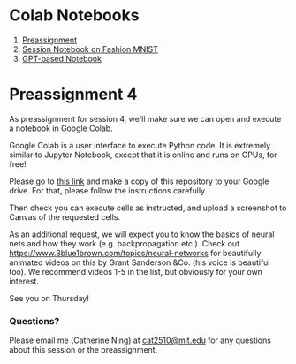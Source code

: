 # Colab Notebooks

1. [Preassignment](https://colab.research.google.com/drive/1_aFqfqfNIn1vDUeYW7Cx8K0fz0TTbjYJ?usp=sharing)
2. [Session Notebook on Fashion MNIST](https://colab.research.google.com/drive/1UJWJ3KQb15lrEcbAw-xQsqAWr0-ljOGQ?usp=sharing)
3. [GPT-based Notebook](https://colab.research.google.com/drive/1V3APz3GEAwSU0RLCBclS1R1lb6jDaINo?usp=sharing)

# Preassignment 4

As preassignment for session 4, we'll make sure we can open and execute a notebook in Google Colab.

Google Colab is a user interface to execute Python code. It is extremely similar to Jupyter Notebook, except that it is online and runs on GPUs, for free!

Please go to [this link](https://colab.research.google.com/drive/1rCwyWnMYuy8gZWRpSSR81cblFWPyZgXr?usp=sharing) and make a copy of this repository to your Google drive. For that, please follow the instructions carefully.

Then check you can execute cells as instructed, and upload a screenshot to Canvas of the requested cells.

As an additional request, we will expect you to know the basics of neural nets and how they work (e.g. backpropagation etc.). Check out https://www.3blue1brown.com/topics/neural-networks for beautifully animated videos on this by Grant Sanderson &Co. (his voice is beautiful too). We recommend videos 1-5 in the list, but obviously for your own interest.

See you on Thursday!

### Questions?

Please email me (Catherine Ning) at cat2510@mit.edu for any questions about this session or the preassignment.
